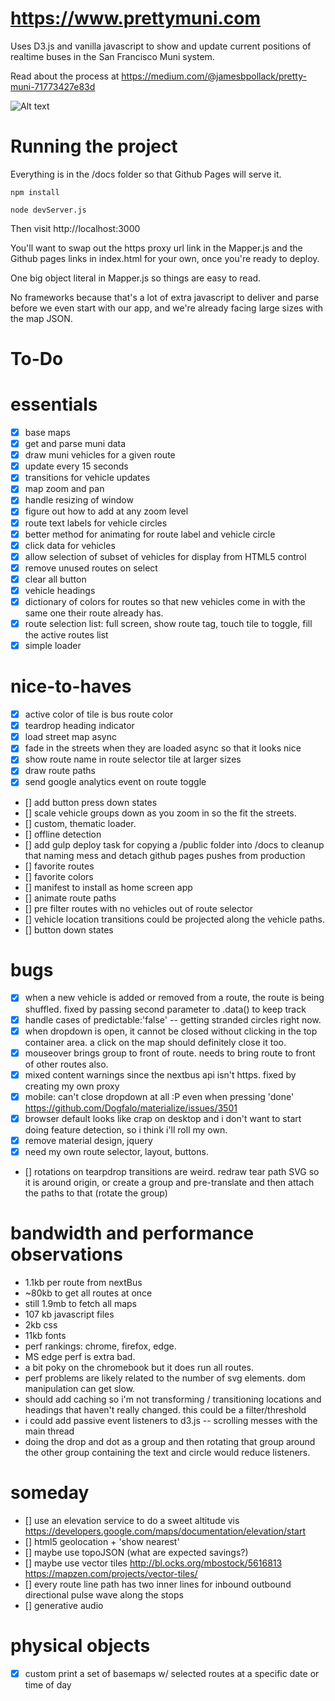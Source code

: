 # https://www.prettymuni.com
 
Uses D3.js and vanilla javascript to show and update current positions of realtime buses in the San Francisco Muni system.

Read about the process at https://medium.com/@jamesbpollack/pretty-muni-71773427e83d

![Alt text](https://github.com/imgntn/prettymuni/raw/master/screenshot.PNG?raw=true "Optional Title")

# Running the project
Everything is in the /docs folder so that Github Pages will serve it.   

`npm install`

`node devServer.js`

Then visit http://localhost:3000

You'll want to swap out the https proxy url link in the Mapper.js and the Github pages links in index.html for your own, once you're ready to deploy.

One big object literal in Mapper.js so things are easy to read.

No frameworks because that's a lot of extra javascript to deliver and parse before we even start with our app, and we're already facing large sizes with the map JSON.

# To-Do

# essentials
- [x] base maps
- [x] get and parse muni data
- [x] draw muni vehicles for a given route
- [x] update every 15 seconds
- [x] transitions for vehicle updates
- [x] map zoom and pan
- [x] handle resizing of window
- [x] figure out how to add at any zoom level
- [x] route text labels for vehicle circles
- [x] better method for animating for route label and vehicle circle
- [x] click data for vehicles
- [x] allow selection of subset of vehicles for display from HTML5 control
- [x] remove unused routes on select
- [x] clear all button
- [x] vehicle headings
- [x] dictionary of colors for routes so that new vehicles come in with the same one their route already has.
- [x] route selection list:  full screen, show route tag, touch tile to toggle, fill the active routes list
- [x] simple loader

# nice-to-haves
- [x] active color of tile is bus route color
- [x] teardrop heading indicator
- [x] load street map async 
- [x] fade in the streets when they are loaded async so that it looks nice
- [x] show route name  in route selector tile at larger sizes
- [x] draw route paths
- [x] send google analytics event on route toggle
- [] add button press down states
- [] scale vehicle groups down as you zoom in so the fit the streets.
- [] custom, thematic loader.  
- [] offline detection 
- [] add gulp deploy task for copying a /public folder into /docs to cleanup that naming mess and detach github pages pushes from production
- [] favorite routes
- [] favorite colors
- [] manifest to install as home screen app
- [] animate route paths
- [] pre filter routes with no vehicles out of route selector
- [] vehicle location transitions could be projected along the vehicle paths.
- [] button down states

# bugs
- [x] when a new vehicle is added or removed from a route, the route is being shuffled. fixed by passing second parameter to .data() to keep track
- [x] handle cases of predictable:'false' -- getting stranded circles right now.
- [x] when dropdown is open, it cannot be closed without clicking in the top container area.  a click on the map should definitely close it too.
- [x] mouseover brings group to front of route.  needs to bring route to front of other routes also.
- [x] mixed content warnings since the nextbus api isn't https. fixed by creating my own proxy
- [x] mobile: can't close dropdown at all :P even when pressing 'done' https://github.com/Dogfalo/materialize/issues/3501
- [x] browser default looks like crap on desktop and i don't want to start doing feature detection, so i think i'll roll my own.
- [x] remove material design, jquery
- [x] need my own route selector, layout, buttons. 
- [] rotations on tearpdrop transitions are weird.  redraw tear path SVG so it is around origin, or create a group and pre-translate and then attach the paths to that (rotate the group)

# bandwidth and performance observations
- 1.1kb per route from nextBus
- ~80kb to get all routes at once
- still 1.9mb to fetch all maps
- 107 kb javascript files
- 2kb css
- 11kb fonts
- perf rankings:  chrome, firefox, edge.
- MS edge perf is extra bad.
- a bit poky on the chromebook but it does run all routes.
- perf problems are likely related to the number of svg elements.  dom manipulation can get slow.
- should add caching so i'm not transforming / transitioning locations and headings that haven't really changed. this could be a filter/threshold 
- i could add passive event listeners to d3.js -- scrolling messes with the main thread
- doing the drop and dot as a group and then rotating that group around the other group containing the text and circle would reduce listeners.

#  someday
- [] use an elevation service to do a sweet altitude vis 
    https://developers.google.com/maps/documentation/elevation/start
- [] html5 geolocation + 'show nearest'
- [] maybe use topoJSON (what are expected savings?)
- [] maybe use vector tiles http://bl.ocks.org/mbostock/5616813 https://mapzen.com/projects/vector-tiles/
- [] every route line path has two inner lines for inbound outbound directional pulse wave along the stops
- [] generative audio


# physical objects
- [x] custom print a set of basemaps w/ selected routes at a specific date or time of day
